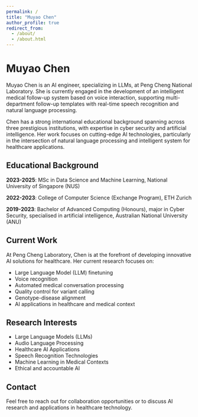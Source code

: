 ```yaml
---
permalink: /
title: "Muyao Chen"
author_profile: true
redirect_from: 
  - /about/
  - /about.html
---
```


# Muyao Chen

Muyao Chen is an AI engineer, specializing in LLMs, at Peng Cheng National Laboratory. She is currently engaged in the development of an intelligent medical follow-up system based on voice interaction, supporting multi-department follow-up templates with real-time speech recognition and natural language processing.

Chen has a strong international educational background spanning across three prestigious institutions, with expertise in cyber security and artificial intelligence. Her work focuses on cutting-edge AI technologies, particularly in the intersection of natural language processing and intelligent system for healthcare applications.

## Educational Background

**2023-2025**: MSc in Data Science and Machine Learning, National University of Singapore (NUS)

**2022-2023**: College of Computer Science (Exchange Program), ETH Zurich

**2019-2023**: Bachelor of Advanced Computing (Honours), major in Cyber Security, specialised in artificial intelligence, Australian National University (ANU)

## Current Work

At Peng Cheng Laboratory, Chen is at the forefront of developing innovative AI solutions for healthcare. Her current research focuses on:

- Large Language Model (LLM) finetuning
- Voice recognition
- Automated medical conversation processing
- Quality control for variant calling
- Genotype-disease alignment
- AI applications in healthcare and medical context

## Research Interests

- Large Language Models (LLMs)
- Audio Language Processing
- Healthcare AI Applications
- Speech Recognition Technologies
- Machine Learning in Medical Contexts
- Ethical and accountable AI

## Contact

Feel free to reach out for collaboration opportunities or to discuss AI research and applications in healthcare technology.
